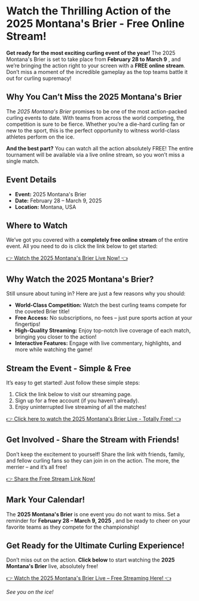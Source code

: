 # Watch the Thrilling Action of the 2025 Montana's Brier - Free Online Stream!

**Get ready for the most exciting curling event of the year!** The 2025 Montana's Brier is set to take place from **February 28 to March 9** , and we’re bringing the action right to your screen with a **FREE online stream**. Don’t miss a moment of the incredible gameplay as the top teams battle it out for curling supremacy!

## Why You Can’t Miss the 2025 Montana's Brier

The _2025 Montana's Brier_ promises to be one of the most action-packed curling events to date. With teams from across the world competing, the competition is sure to be fierce. Whether you’re a die-hard curling fan or new to the sport, this is the perfect opportunity to witness world-class athletes perform on the ice.

**And the best part?** You can watch all the action absolutely FREE! The entire tournament will be available via a live online stream, so you won’t miss a single match.

## Event Details

- **Event:** 2025 Montana's Brier
- **Date:** February 28 – March 9, 2025
- **Location:** Montana, USA

## Where to Watch

We’ve got you covered with a **completely free online stream** of the entire event. All you need to do is click the link below to get started:

[👉 Watch the 2025 Montana's Brier Live Now! 👈](https://tinyurl.com/livestreamfreeo?st=2025montanasbrier&si=gh)

## Why Watch the 2025 Montana's Brier?

Still unsure about tuning in? Here are just a few reasons why you should:

- **World-Class Competition:** Watch the best curling teams compete for the coveted Brier title!
- **Free Access:** No subscriptions, no fees – just pure sports action at your fingertips!
- **High-Quality Streaming:** Enjoy top-notch live coverage of each match, bringing you closer to the action!
- **Interactive Features:** Engage with live commentary, highlights, and more while watching the game!

## Stream the Event - Simple & Free

It’s easy to get started! Just follow these simple steps:

1. Click the link below to visit our streaming page.
2. Sign up for a free account (if you haven’t already).
3. Enjoy uninterrupted live streaming of all the matches!

[👉 Click here to watch the 2025 Montana's Brier Live - Totally Free! 👈](https://tinyurl.com/livestreamfreeo?st=2025montanasbrier&si=gh)

## Get Involved - Share the Stream with Friends!

Don’t keep the excitement to yourself! Share the link with friends, family, and fellow curling fans so they can join in on the action. The more, the merrier – and it’s all free!

[👉 Share the Free Stream Link Now!](https://tinyurl.com/livestreamfreeo?st=2025montanasbrier&si=gh)

## Mark Your Calendar!

The **2025 Montana's Brier** is one event you do not want to miss. Set a reminder for **February 28 – March 9, 2025** , and be ready to cheer on your favorite teams as they compete for the championship!

## Get Ready for the Ultimate Curling Experience!

Don’t miss out on the action. **Click below** to start watching the **2025 Montana's Brier** live, absolutely free!

[👉 Watch the 2025 Montana's Brier Live – Free Streaming Here! 👈](https://tinyurl.com/livestreamfreeo?st=2025montanasbrier&si=gh)

_See you on the ice!_
